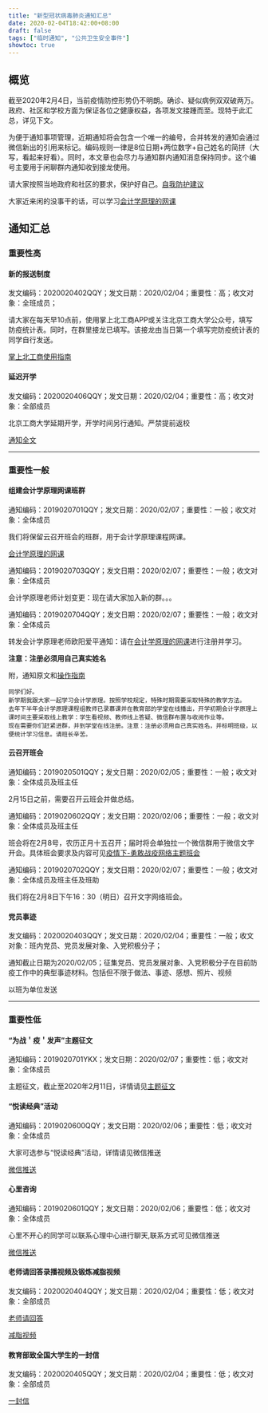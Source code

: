 ```yaml
---
title: "新型冠状病毒肺炎通知汇总"
date: 2020-02-04T18:42:00+08:00
draft: false
tags: ["临时通知", "公共卫生安全事件"]
showtoc: true
---
```


## 概览

截至2020年2月4日，当前疫情防控形势仍不明朗。确诊、疑似病例双双破两万。政府、社区和学校方面为保证各位之健康权益，各项发文接踵而至。现特于此汇总，详见下文。

为便于通知事项管理，近期通知将会包含一个唯一的编号，合并转发的通知会通过微信新出的引用来标记。编码规则一律是8位日期+两位数字+自己姓名的简拼（大写，看起来好看）。同时，本文章也会尽力与通知群内通知消息保持同步。这个编号主要用于闲聊群内通知收到接龙使用。

请大家按照当地政府和社区的要求，保护好自己。[自我防护建议](../新型肺炎防治/)

大家近来闲的没事干的话，可以学习[会计学原理的网课](https://next.xuetangx.com/learn/btbu02021002319/btbu02021002319/1518658)

## 通知汇总

### 重要性高

#### 新的报送制度

发文编码：2020020402QQY；发文日期：2020/02/04；重要性：高；收文对象：全班成员；

请大家在每天早10点前，使用掌上北工商APP或关注北京工商大学公众号，填写防疫统计表。同时，在群里接龙已填写。该接龙由当日第一个填写完防疫统计表的同学自行发送。

[掌上北工商使用指南](../../新冠/疫情防控信息填报方式.docx)

#### 延迟开学

发文编码：2020020406QQY；发文日期：2020/02/04；重要性：高；收文对象：全部成员

北京工商大学延期开学，开学时间另行通知。严禁提前返校

[通知全文](https://mp.weixin.qq.com/s?__biz=MzA3MzIxNzU5Ng==&mid=2650415996&idx=1&sn=b90d8343336f2b26df3f390c358792f4&chksm=871ce02fb06b69396e47f33d3f670b1c9260c7656b7622d5fc28ae8087f74cbdf7fcd169d19a&mpshare=1&scene=1&srcid=02049yfLfr4zPH18gD9OZeD7&sharer_sharetime=1580814681940&sharer_shareid=78cce978cef7aec984e7181186b417c2&exportkey=AZ5%2F0jkukLmiKrCQ%2Fk2Yn5k%3D&pass_ticket=hc5czV6w0I4Gipe3ioOLxNBJMQ3lDN2huyviNldAcOY7yFtL1LPOS2UBaH70in9p#rd)


---


### 重要性一般

#### 组建会计学原理网课班群

通知编码：2019020701QQY；发文日期：2020/02/07；重要性：一般；收文对象：全体成员

我们将保留云召开班会的班群，用于会计学原理课程网课。

[会计学原理的网课](https://next.xuetangx.com/learn/btbu02021002319/btbu02021002319/1518658)

通知编码：2019020703QQY；发文日期：2020/02/07；重要性：一般；收文对象：全体成员

会计学原理老师计划变更：现在请大家加入新的群。。。

通知编码：2019020704QQY；发文日期：2020/02/07；重要性：一般；收文对象：全体成员

转发会计学原理老师欧阳爱平通知：请在[会计学原理的网课](https://next.xuetangx.com/learn/btbu02021002319/btbu02021002319/1518658)进行注册并学习。

**注意：注册必须用自己真实姓名**

附，通知原文和[操作指南](../../新冠/学堂在线学习指南.docx)
```
同学们好。
新学期我跟大家一起学习会计学原理。按照学校规定，特殊时期需要采取特殊的教学方法。
去年下半年会计学原理课程组教师已录慕课并在教育部的学堂在线播出，开学初期会计学原理上课时间主要采取线上教学：学生看视频、教师线上答疑、微信群布置与收阅作业等。
现在需要你们赶紧进群，并到学堂在线注册。注意：注册必须用自己真实姓名，并标明班级，以便统计学习信息。请班长辛苦。
```

#### 云召开班会

通知编码：2019020501QQY；发文日期：2020/02/05；重要性：一般；收文对象：全体成员及班主任

2月15日之前，需要召开云班会并做总结。

通知编码：2019020602QQY；发文日期：2020/02/06；重要性：一般；收文对象：全体成员及班主任

班会将在2月8号，农历正月十五召开；届时将会单独拉一个微信群用于微信文字开会。具体班会要求及内容可见[疫情下-勇敢战疫网络主题班会](../新冠网络主题班会)

通知编码：2019020702QQY；发文日期：2020/02/07；重要性：一般；收文对象：全体成员及班主任及班助

我们将在2月8日下午16：30（明日）召开文字网络班会。

#### 党员事迹

发文编码：2020020403QQY；发文日期：2020/02/04；重要性：一般；收文对象：班内党员、党员发展对象、入党积极分子；

通知截止日期为2020/02/05；征集党员、党员发展对象、入党积极分子在目前防疫工作中的典型事迹材料。包括但不限于做法、事迹、感想、照片、视频

以班为单位发送


---


### 重要性低


#### “为战＇疫＇发声”主题征文

通知编码：2019020701YKX；发文日期：2020/02/07；重要性：低；收文对象：全体成员

主题征文，截止至2020年2月11日，详情请见[主题征文](../../新冠/主题征文通知.pdf)


#### “悦读经典”活动

通知编码：2019020600QQY；发文日期：2020/02/06；重要性：低；收文对象：全体成员

大家可选参与“悦读经典”活动，详情请见微信推送

[微信推送](https://mp.weixin.qq.com/s?__biz=MzA5MjUzMTUyNA==&mid=2650289201&idx=2&sn=99ae1c7fb006127e9d4b42b76f603a04&chksm=88672a1abf10a30c08b10c5a86c3d7ca6c31f62fc255c9106db755d2ebe08e88d23ba2b78a9c&mpshare=1&scene=1&srcid=&sharer_sharetime=1580971425793&sharer_shareid=5900b1f5cf58e68767e2439f0c40f499#rd)

#### 心里咨询
通知编码：2019020601QQY；发文日期：2020/02/06；重要性：低；收文对象：全体成员

心里不开心的同学可以联系心理中心进行聊天,联系方式可见微信推送

[微信推送](https://mp.weixin.qq.com/s?__biz=MzIyMzYzNzU0OA==&mid=2247486748&idx=1&sn=33199a3edc6da5bcc9b0a73bb9f6df08&chksm=e81a745fdf6dfd49d1fe0dc3a453eec211057a6c2487884d610080184cc3f8c1bb99c29dc193&mpshare=1&scene=1&srcid=&sharer_sharetime=1580993563784&sharer_shareid=a54b601bb1eb7d3ffc7ebf9971cee0ee#rd)

#### 老师请回答录播视频及锻炼减脂视频

发文编码：2020020404QQY；发文日期：2020/02/04；重要性：低；收文对象：全部成员

[老师请回答](https://mp.weixin.qq.com/s?__biz=MzAwMzAyOTI1Mg==&mid=2652934021&idx=1&sn=9622131d71a5812e217521339c46670f&chksm=81154feeb662c6f8beddd46e7527fb663e2726254d95588c0bb211cb9471151f1396205594e3&mpshare=1&scene=1&srcid=0204UhnoIcaIaF66MgfRwrqF&sharer_sharetime=1580814446685&sharer_shareid=78cce978cef7aec984e7181186b417c2&exportkey=AT%2BBfx6gzh8b7ZxjBwVO3dE%3D&pass_ticket=hc5czV6w0I4Gipe3ioOLxNBJMQ3lDN2huyviNldAcOY7yFtL1LPOS2UBaH70in9p#rd)

[减脂视频](https://mp.weixin.qq.com/s?__biz=MjM5MTg4NjM2MQ==&mid=2657854146&idx=1&sn=f8aee51628fb668cd09be7095c6f52c2&chksm=bd31bfb48a4636a2d9f664efd73920fd34d1c908efdda6e2407d5d427b7fab8c1c856f30fcb2&mpshare=1&scene=1&srcid=0204rjdfLceW9rtZG96h0zXv&sharer_sharetime=1580814456016&sharer_shareid=78cce978cef7aec984e7181186b417c2&exportkey=ATzFVwYrHDh6x5ry7Ir6QCs%3D&pass_ticket=hc5czV6w0I4Gipe3ioOLxNBJMQ3lDN2huyviNldAcOY7yFtL1LPOS2UBaH70in9p#rd)

#### 教育部致全国大学生的一封信

发文编码：2020020405QQY；发文日期：2020/02/04；重要性：低；收文对象：全部成员

[一封信](https://mp.weixin.qq.com/s?__biz=MjM5NTA1NjE3NQ==&mid=2649899828&idx=1&sn=37cce2bc84a34eff84c122b0a270f050&chksm=bef8bc74898f35620ab5f013c8a3104adc9e800d1cb84d4c378f4dfdb401550379b38de20d19&mpshare=1&scene=1&srcid=&sharer_sharetime=1580814590518&sharer_shareid=78cce978cef7aec984e7181186b417c2&exportkey=AQkOGi%2BJUcN7cyLf%2Fgmutb0%3D&pass_ticket=hc5czV6w0I4Gipe3ioOLxNBJMQ3lDN2huyviNldAcOY7yFtL1LPOS2UBaH70in9p#rd)
